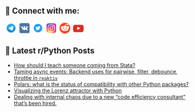 ## 🔎 Connect with me:
[<img src="https://github.com/bullbesh/bullbesh/blob/main/images/Telegram.png" width="32" height="32" />](https://t.me/bullbesh)
[<img src="https://github.com/bullbesh/bullbesh/blob/main/images/VK.png" width="32" height="32" />](https://vk.com/bullbesh)
[<img src="https://github.com/bullbesh/bullbesh/blob/main/images/Twitter.png" width="32" height="32" />](https://twitter.com/bullbesh1)
[<img src="https://github.com/bullbesh/bullbesh/blob/main/images/Instagram.png" width="32" height="32" />](https://www.instagram.com/bullbesh)
[<img src="https://github.com/bullbesh/bullbesh/blob/main/images/Reddit.png" width="32" height="32" />](https://www.reddit.com/user/bullbesh)
[<img src="https://github.com/bullbesh/bullbesh/blob/main/images/YouTube.png" width="32" height="32" />](https://www.youtube.com/channel/UCtfjRs6uzgq5mfm8S06WTcg)

## 📕 Latest r/Python Posts
<!-- BLOG-POST-LIST:START -->
- [How should I teach someone coming from Stata?](https://www.reddit.com/r/Python/comments/1k6unrd/how_should_i_teach_someone_coming_from_stata/)
- [Taming async events: Backend uses for pairwise, filter, debounce, throttle in `reaktiv`](https://www.reddit.com/r/Python/comments/1k6relk/taming_async_events_backend_uses_for_pairwise/)
- [Polars: what is the status of compatibility with other Python packages?](https://www.reddit.com/r/Python/comments/1k6ppc7/polars_what_is_the_status_of_compatibility_with/)
- [Visualizing the Lorenz attractor with Python](https://www.reddit.com/r/Python/comments/1k6pii4/visualizing_the_lorenz_attractor_with_python/)
- [Dealing with internal chaos due to a new “code efficiency consultant” that’s been hired.](https://www.reddit.com/r/Python/comments/1k6nfef/dealing_with_internal_chaos_due_to_a_new_code/)
<!-- BLOG-POST-LIST:END -->
